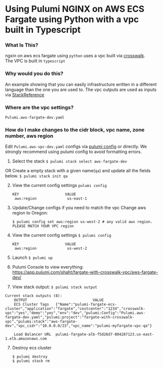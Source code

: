 # Using Pulumi NGINX on AWS ECS Fargate using Python with a vpc built in Typescript

### What Is This?

ngxin on aws ecs fargate using `python` uses a vpc built via [crosswalk](https://www.pulumi.com/docs/guides/crosswalk/aws/vpc/).  
The VPC is built in `typescript`

### Why would you do this?  
An example showing that you can easily infrastructure written in a different language than the one you are used to.  The vpc outputs are used as inputs via [StackReference](https://www.pulumi.com/docs/intro/concepts/organizing-stacks-projects/#inter-stack-dependencies)

### Where are the vpc settings? 
`Pulumi.aws-fargate-dev.yaml`

### How do I make changes to the cidr block, vpc name, zone number, aws region
Edit `Pulumi.aws-vpc-dev.yaml` configs via [pulumi config](https://www.pulumi.com/docs/reference/cli/pulumi_config_set/) or directly.
We strongly recommend using pulumi config to avoid formatting errors.

1. Select the stack
```$ pulumi stack select aws-fargate-dev```

OR Create a empty stack with a given name(`qa`) and update all the fields below.
```$ pulumi stack init qa```

2. View the current config settings
   ```pulumi config```

   ```
   KEY                     VALUE
    aws:region              us-east-1
    ```
 
3. Update/Change configs if you need to match the vpc
   Change aws region to Oregon:
    
    ```$ pulumi config set aws:region us-west-2 # any valid aws region. PLEASE MATCH YOUR VPC region```

4. View the current config settings
   ```$ pulumi config```

   ```
   KEY                     VALUE
    aws:region              us-west-2
   ```

5. Launch
 ```$ pulumi up```

6. Pulumi Console to view everything:   https://app.pulumi.com/shaht/fargate-with-crosswalk-vpc/aws-fargate-dev/

7. View stack output:  ```$ pulumi stack output```

```
Current stack outputs (8):
    OUTPUT                              VALUE
    ECS Cluster Tags   {"Name":"pulumi-fargate-ecs-cluster","application":"fargate","costcenter":"1234","crosswalk-vpc":"yes","demo":"yes","env":"dev","pulumi:Config":"Pulumi.aws-fargate-dev.yaml","pulumi:project":"fargate-with-crosswalk-vpc","pulumi:stack":"aws-fargate-dev","vpc_cidr":"10.0.0.0/23","vpc_name":"pulumi-myfargate-vpc-qa"}

    Load Balancer URL  pulumi-fargate-alb-f5d26d7-804287123.us-east-1.elb.amazonaws.com
```

7. Destroy ecs cluster
   
   ```
   $ pulumi destroy   
   $ pulumi stack rm
   ```
